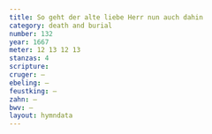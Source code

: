 ```yaml
---
title: So geht der alte liebe Herr nun auch dahin
category: death and burial
number: 132
year: 1667
meter: 12 13 12 13
stanzas: 4
scripture: 
cruger: —
ebeling: —
feustking: —
zahn: —
bwv: —
layout: hymndata
---
```

<br>

